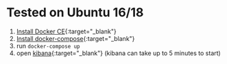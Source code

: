 # Tested on Ubuntu 16/18

1. [Install Docker CE](https://docs.docker.com/install/linux/docker-ce/ubuntu/#install-using-the-repository){:target="_blank"}
2. [Install docker-compose](https://docs.docker.com/compose/install/#install-compose){:target="_blank"}
3. run `docker-compose up`
4. open [kibana](http://localhost:5601){:target="_blank"} (kibana can take up to 5 minutes to start)

